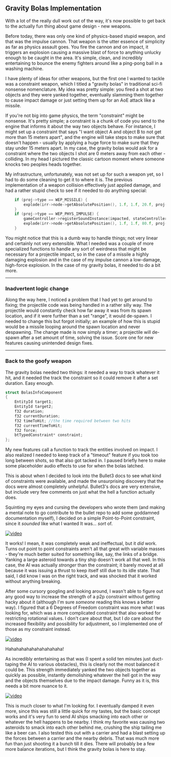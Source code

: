 ## Gravity Bolas Implementation

With a lot of the really dull work out of the way, it's now possible to get back to the actually fun thing about game design - new weapons.

Before today, there was only one kind of physics-based stupid weapon, and that was the impulse cannon. That weapon is the utter essence of simplicity as far as physics assault goes. You fire the cannon and on impact, it triggers an explosion causing a massive blast of force to anything unlucky enough to be caught in the area. It's simple, clean, and incredibly entertaining to bounce the enemy fighters around like a ping-pong ball in a washing machine.

I have plenty of ideas for other weapons, but the first one I wanted to tackle was a constraint weapon, which I titled a "gravity bolas" in traditional sci-fi nonsense nomenclature. My idea was pretty simple: you fired a shot at two objects and they were yanked together, eventually slamming them together to cause impact damage or just setting them up for an AoE attack like a missile.

If you're not big into game physics, the term "constraint" might be nonsense. It's pretty simple; a constraint is a chunk of code you send to the engine that informs it about the way two objects behave. For instance, I might set up a constraint that says "I want object A and object B to not get more than 15 meters apart", and the engine will take steps to make sure that doesn't happen - usually by applying a huge force to make sure that they stay under 15 meters apart. In my case, the gravity bolas would ask for a constraint where the two objects I shot are 0 meters away from each other - colliding. In my head I pictured the classic cartoon moment where someone knocks two peoples heads together.

My infrastructure, unfortunately, was not set up for such a weapon yet, so I had to do some cleaning to get it to where it is. The previous implementation of a weapon collision effectively just applied damage, and had a rather stupid check to see if it needed to do anything special:

```cpp
	if (proj->type == WEP_MISSILE) {
		explode(irr->node->getAbsolutePosition(), 1.f, 1.f, 20.f, proj->damage, 100.f);
	}
	if (proj->type == WEP_PHYS_IMPULSE) {
		gameController->registerSoundInstance(impacted, stateController->assets.getSoundAsset("physicsBlastSound"), 1.f, 200.f);
		explode(irr->node->getAbsolutePosition(), 1.f, 1.f, 80.f, proj->damage, 500.f);
	}
```

You might notice that this is a dumb way to handle things; not very linear and certainly not very extensible. What I needed was a couple of more specialized functions to handle any sort of weirdness that might be necessary for a projectile impact, so in the case of a missile a highly damaging explosion and in the case of my impulse cannon a low-damage, high-force explosion. In the case of my gravity bolas, it needed to do a bit more.

---

### Inadvertent logic change

Along the way here, I noticed a problem that I had yet to get around to fixing; the projectile code was being handled in a rather silly way. The projectile would constantly check how far away it was from its spawn location, and if it were further than a set "range", it would de-spawn. I needed to change this but forgot initially; an example of how this is stupid would be a missile looping around the spawn location and never despawning. The change made is now simply a timer; a projectile will de-spawn after a set amount of time, solving the issue. Score one for new features causing unintended design fixes.

---

### Back to the goofy weapon

The gravity bolas needed two things: it needed a way to track whatever it hit, and it needed the track the constraint so it could remove it after a set duration. Easy enough. 

```cpp
struct BolasInfoComponent
{
	EntityId target1;
	EntityId target2;
	f32 duration;
	f32 currentDuration;
	f32 timeToHit; //the time required between two hits
	f32 currentTimeToHit;
	f32 force;
	btTypedConstraint* constraint;
};
```
My new features call a function to track the entities involved on impact. I also realized I needed to keep track of a "timeout" feature if you took too long between shots, so that also got tacked in. I paused briefly here to make some placeholder audio effects to use for when the bolas latched.

This is about when I decided to look into the Bullet3 docs to see what kind of constraints were available, and made the unsurprising discovery that the docs were almost completely unhelpful. Bullet3's docs are very extensive, but include very few comments on just what the hell a function actually does.

Squinting my eyes and cursing the developers who wrote them (and making a mental note to go contribute to the bullet repo to add some goddamned documentation myself), I decided on a simple Point-to-Point constraint, since it _sounded_ like what I wanted It was... _sort_ of.

[![video](https://img.youtube.com/vi/EvTifiuylEI/maxresdefault.jpg)](https://youtu.be/EvTifiuylEI)

It works! I mean, it was completely weak and ineffectual, but it _did_ work. Turns out point to point constraints aren't all that great with variable masses - they're much better suited for something like, say, the links of a bridge. Yanking a large asteroid towards a tiny ship doesn't work all that well. In this case, the AI was actually _stronger_ than the constraint; it barely moved at all because it was issuing a thrust to keep itself still due to its idle state. That said, I did know I was on the right track, and was shocked that it worked without anything breaking.

After some cursory googling and looking around, I wasn't able to figure out any good way to increase the strength of a p2p constraint without getting hacky about it (although I'm sure _someone_ reading this knows a better way). I figured that a 6 Degrees of Freedom constraint was more what I was looking for, which was a more complicated constraint that also worked for restricting rotational values. I don't care about that, but I _do_ care about the increased flexibility and possibility for adjustment, so I implemented one of those as my constraint instead.

[![video](https://img.youtube.com/vi/VYJkj9T0pVI/maxresdefault.jpg)](https://youtu.be/VYJkj9T0pVI)

Hahahahahahahahahahaha!

As incredibly entertaining as that was (I spent a solid ten minutes just duct-taping the AI to various obstacles), this is clearly not the most balanced it could be. This strength immediately yanked the two objects together as quickly as possible, instantly demolishing whatever the hell got in the way and the objects themselves due to the impact damage. Funny as it is, this needs a bit more nuance to it.

[![video](https://img.youtube.com/vi/RmAmpRv8aUE/maxresdefault.jpg)](https://youtu.be/RmAmpRv8aUE)

This is much closer to what I'm looking for. I eventually damped it even more, since this was still a little quick for my tastes, but the basic concept works and it's very fun to send AI ships smacking into each other or whatever the hell happens to be nearby. I think my favorite was causing two asteroids to smack into each other behind me, crushing the ship tailing me like a beer can. I also tested this out with a carrier and had a blast setting up the forces between a carrier and the nearby debris. That was much more fun than just shooting it a bunch till it dies. There will probably be a few more balance iterations, but I think the gravity bolas is here to stay.
